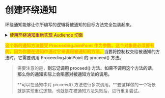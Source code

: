 # 创建环绕通知

环绕通知能够让你所编写的逻辑将被通知的目标方法完全包装起来。

<details>

<summary><mark style="color:purple;">使用环绕通知重新实现 Audience 切面</mark></summary>

```java
package concert;

import org.aspect.lang.annotation.ProceedingJoinPoint;
import org.aspect.lang.annotation.Around;
import org.aspect.lang.annotation.Aspect;
import org.aspect.lang.annotation.Pointcut;

@Aspect
public class Audience {

  @Pointcut("execution(** concert.Performance.perform(..))")
  public void performce() { }

  @Around("performce()")
  public void watchPerformance(ProceedingJoinPoint jp) {
    try {
      System.out.println("Silencing cell phones");
      System.out.println("Taking seats");
      jp.procee();
      System.out.println("CLAP CLAP CLAP!!!");
    } catch (Throwable e) {
      System.out.println("Demanding a refund");
    }
  }
}
```

</details>

<mark style="color:orange;">**这个新的通知方法接受 ProceedingJoinPoint 作为参数。这个对象是必须要有的，因为你要在通知中通过它来调用被通知的方法。**</mark>当要将控制权交给被通知的方法时，它需要调用 ProceedingJoinPoint 的 proceed() 方法。

> 需要注意的是，**别忘记调用 proceed() 方法**。**如果不调用这个方法的话，那么你的通知实际上会阻塞对被通知方法的调用。**
>
> **可以在通知中对 proceed() 方法进行多次调用。**要这样做的一个场景就是实现重试逻辑，也就是在被通知方法失败后，进行重复尝试。
